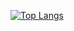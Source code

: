 [![Top Langs](https://github-readme-stats.vercel.app/api/top-langs/?username=calebtnorth)](https://github.com/anuraghazra/github-readme-stats)
